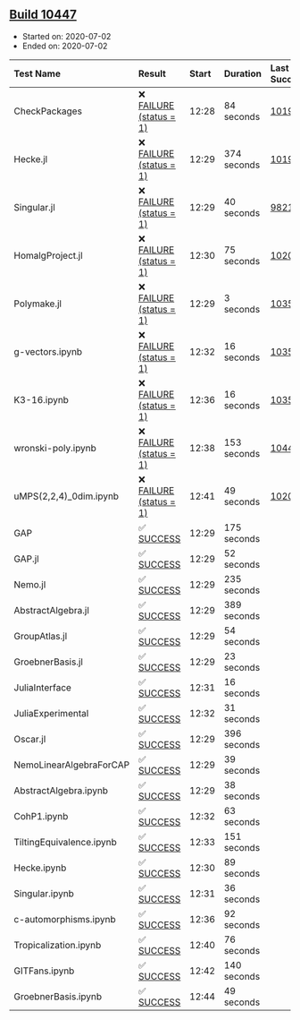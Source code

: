 ## [Build 10447](https://oscarci.mathematik.uni-kl.de/job/oscar/10447/)

* Started on: 2020-07-02
* Ended on: 2020-07-02

| Test Name    | Result | Start | Duration | Last Success | First Failure |
|:-------------|:-------|:------|:---------|:-------------|:--------------|
| CheckPackages | ❌ [FAILURE (status = 1)](https://oscarci.mathematik.uni-kl.de/job/oscar/10447/artifact/logs/build-10447/CheckPackages.log) | 12:28 | 84 seconds | [10197](https://oscarci.mathematik.uni-kl.de/job/oscar/10197/) | [10198](https://oscarci.mathematik.uni-kl.de/job/oscar/10198/) |
| Hecke.jl | ❌ [FAILURE (status = 1)](https://oscarci.mathematik.uni-kl.de/job/oscar/10447/artifact/logs/build-10447/Hecke.jl.log) | 12:29 | 374 seconds | [10197](https://oscarci.mathematik.uni-kl.de/job/oscar/10197/) | [10198](https://oscarci.mathematik.uni-kl.de/job/oscar/10198/) |
| Singular.jl | ❌ [FAILURE (status = 1)](https://oscarci.mathematik.uni-kl.de/job/oscar/10447/artifact/logs/build-10447/Singular.jl.log) | 12:29 | 40 seconds | [9821](https://oscarci.mathematik.uni-kl.de/job/oscar/9821/) | [9822](https://oscarci.mathematik.uni-kl.de/job/oscar/9822/) |
| HomalgProject.jl | ❌ [FAILURE (status = 1)](https://oscarci.mathematik.uni-kl.de/job/oscar/10447/artifact/logs/build-10447/HomalgProject.jl.log) | 12:30 | 75 seconds | [10209](https://oscarci.mathematik.uni-kl.de/job/oscar/10209/) | [10210](https://oscarci.mathematik.uni-kl.de/job/oscar/10210/) |
| Polymake.jl | ❌ [FAILURE (status = 1)](https://oscarci.mathematik.uni-kl.de/job/oscar/10447/artifact/logs/build-10447/Polymake.jl.log) | 12:29 | 3 seconds | [10356](https://oscarci.mathematik.uni-kl.de/job/oscar/10356/) | [10357](https://oscarci.mathematik.uni-kl.de/job/oscar/10357/) |
| g-vectors.ipynb | ❌ [FAILURE (status = 1)](https://oscarci.mathematik.uni-kl.de/job/oscar/10447/artifact/logs/build-10447/g-vectors.ipynb.log) | 12:32 | 16 seconds | [10356](https://oscarci.mathematik.uni-kl.de/job/oscar/10356/) | [10357](https://oscarci.mathematik.uni-kl.de/job/oscar/10357/) |
| K3-16.ipynb | ❌ [FAILURE (status = 1)](https://oscarci.mathematik.uni-kl.de/job/oscar/10447/artifact/logs/build-10447/K3-16.ipynb.log) | 12:36 | 16 seconds | [10356](https://oscarci.mathematik.uni-kl.de/job/oscar/10356/) | [10357](https://oscarci.mathematik.uni-kl.de/job/oscar/10357/) |
| wronski-poly.ipynb | ❌ [FAILURE (status = 1)](https://oscarci.mathematik.uni-kl.de/job/oscar/10447/artifact/logs/build-10447/wronski-poly.ipynb.log) | 12:38 | 153 seconds | [10440](https://oscarci.mathematik.uni-kl.de/job/oscar/10440/) | [10441](https://oscarci.mathematik.uni-kl.de/job/oscar/10441/) |
| uMPS(2,2,4)_0dim.ipynb | ❌ [FAILURE (status = 1)](https://oscarci.mathematik.uni-kl.de/job/oscar/10447/artifact/logs/build-10447/uMPS-2-2-4-_0dim.ipynb.log) | 12:41 | 49 seconds | [10209](https://oscarci.mathematik.uni-kl.de/job/oscar/10209/) | [10210](https://oscarci.mathematik.uni-kl.de/job/oscar/10210/) |
| GAP | ✅ [SUCCESS](https://oscarci.mathematik.uni-kl.de/job/oscar/10447/artifact/logs/build-10447/GAP.log) | 12:29 | 175 seconds |  |  |
| GAP.jl | ✅ [SUCCESS](https://oscarci.mathematik.uni-kl.de/job/oscar/10447/artifact/logs/build-10447/GAP.jl.log) | 12:29 | 52 seconds |  |  |
| Nemo.jl | ✅ [SUCCESS](https://oscarci.mathematik.uni-kl.de/job/oscar/10447/artifact/logs/build-10447/Nemo.jl.log) | 12:29 | 235 seconds |  |  |
| AbstractAlgebra.jl | ✅ [SUCCESS](https://oscarci.mathematik.uni-kl.de/job/oscar/10447/artifact/logs/build-10447/AbstractAlgebra.jl.log) | 12:29 | 389 seconds |  |  |
| GroupAtlas.jl | ✅ [SUCCESS](https://oscarci.mathematik.uni-kl.de/job/oscar/10447/artifact/logs/build-10447/GroupAtlas.jl.log) | 12:29 | 54 seconds |  |  |
| GroebnerBasis.jl | ✅ [SUCCESS](https://oscarci.mathematik.uni-kl.de/job/oscar/10447/artifact/logs/build-10447/GroebnerBasis.jl.log) | 12:29 | 23 seconds |  |  |
| JuliaInterface | ✅ [SUCCESS](https://oscarci.mathematik.uni-kl.de/job/oscar/10447/artifact/logs/build-10447/JuliaInterface.log) | 12:31 | 16 seconds |  |  |
| JuliaExperimental | ✅ [SUCCESS](https://oscarci.mathematik.uni-kl.de/job/oscar/10447/artifact/logs/build-10447/JuliaExperimental.log) | 12:32 | 31 seconds |  |  |
| Oscar.jl | ✅ [SUCCESS](https://oscarci.mathematik.uni-kl.de/job/oscar/10447/artifact/logs/build-10447/Oscar.jl.log) | 12:29 | 396 seconds |  |  |
| NemoLinearAlgebraForCAP | ✅ [SUCCESS](https://oscarci.mathematik.uni-kl.de/job/oscar/10447/artifact/logs/build-10447/NemoLinearAlgebraForCAP.log) | 12:29 | 39 seconds |  |  |
| AbstractAlgebra.ipynb | ✅ [SUCCESS](https://oscarci.mathematik.uni-kl.de/job/oscar/10447/artifact/logs/build-10447/AbstractAlgebra.ipynb.log) | 12:29 | 38 seconds |  |  |
| CohP1.ipynb | ✅ [SUCCESS](https://oscarci.mathematik.uni-kl.de/job/oscar/10447/artifact/logs/build-10447/CohP1.ipynb.log) | 12:32 | 63 seconds |  |  |
| TiltingEquivalence.ipynb | ✅ [SUCCESS](https://oscarci.mathematik.uni-kl.de/job/oscar/10447/artifact/logs/build-10447/TiltingEquivalence.ipynb.log) | 12:33 | 151 seconds |  |  |
| Hecke.ipynb | ✅ [SUCCESS](https://oscarci.mathematik.uni-kl.de/job/oscar/10447/artifact/logs/build-10447/Hecke.ipynb.log) | 12:30 | 89 seconds |  |  |
| Singular.ipynb | ✅ [SUCCESS](https://oscarci.mathematik.uni-kl.de/job/oscar/10447/artifact/logs/build-10447/Singular.ipynb.log) | 12:31 | 36 seconds |  |  |
| c-automorphisms.ipynb | ✅ [SUCCESS](https://oscarci.mathematik.uni-kl.de/job/oscar/10447/artifact/logs/build-10447/c-automorphisms.ipynb.log) | 12:36 | 92 seconds |  |  |
| Tropicalization.ipynb | ✅ [SUCCESS](https://oscarci.mathematik.uni-kl.de/job/oscar/10447/artifact/logs/build-10447/Tropicalization.ipynb.log) | 12:40 | 76 seconds |  |  |
| GITFans.ipynb | ✅ [SUCCESS](https://oscarci.mathematik.uni-kl.de/job/oscar/10447/artifact/logs/build-10447/GITFans.ipynb.log) | 12:42 | 140 seconds |  |  |
| GroebnerBasis.ipynb | ✅ [SUCCESS](https://oscarci.mathematik.uni-kl.de/job/oscar/10447/artifact/logs/build-10447/GroebnerBasis.ipynb.log) | 12:44 | 49 seconds |  |  |
